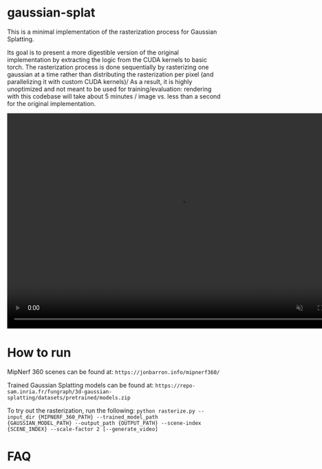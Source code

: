 # gaussian-splat
This is a minimal implementation of the rasterization process for Gaussian Splatting. 

Its goal is to present a more digestible version of the original implementation by extracting the logic from the CUDA kernels to basic torch. The rasterization process is done sequentially
by rasterizing one gaussian at a time rather than distributing the rasterization per pixel (and parallelizing it with custom CUDA kernels)/
As a result, it is highly unoptimized and not meant to be used for training/evaluation: rendering with this codebase will take about 5 minutes / image vs. less than a second for the original implementation.

<video controls="" width="800" height="500" muted="" loop="" autoplay="">
<source src="https://github.com/arnaudstiegler/gaussian-splat/blob/main/assets/render_video.mp4" type="video/mp4">
</video>

# How to run

MipNerf 360 scenes can be found at: `https://jonbarron.info/mipnerf360/`

Trained Gaussian Splatting models can be found at: `https://repo-sam.inria.fr/fungraph/3d-gaussian-splatting/datasets/pretrained/models.zip`


To try out the rasterization, run the following:
`python rasterize.py --input_dir {MIPNERF_360_PATH} --trained_model_path {GAUSSIAN_MODEL_PATH} --output_path {OUTPUT_PATH} --scene-index {SCENE_INDEX} --scale-factor 2 [--generate_video]`


# FAQ

